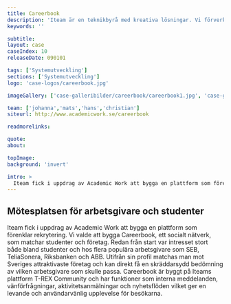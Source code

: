 ```yaml
---
title: Careerbook
description: 'Iteam är en teknikbyrå med kreativa lösningar. Vi förverkligar dina idéer.'
keywords: ''

subtitle:
layout: case
caseIndex: 10
releaseDate: 090101

tags: ['Systemutveckling']
sections: ['Systemutveckling']
logo: 'case-logos/careerbook.jpg'

imageGallery: ['case-galleribilder/careerbook/careerbook1.jpg', 'case-galleribilder/careerbook/careerbook2.jpg']

team: ['johanna','mats','hans','christian']
siteurl: http://www.academicwork.se/careerbook

readmorelinks:

quote:
about:

topImage:
background: 'invert'

intro: >
  Iteam fick i uppdrag av Academic Work att bygga en plattform som förenklar rekrytering. Vi valde att bygga Careerbook, ett socialt nätverk, som matchar studenter och företag.
---
```


## Mötesplatsen för arbetsgivare och studenter
Iteam fick i uppdrag av Academic Work att bygga en plattform som förenklar rekrytering. Vi valde att bygga Careerbook, ett socialt nätverk, som matchar studenter och företag. Redan från start var intresset stort både bland studenter och hos flera populära arbetsgivare som SEB, TeliaSonera, Riksbanken och ABB.
Utifrån sin profil matchas man mot Sveriges attraktivaste företag och kan direkt få en skräddarsydd bedömning av vilken arbetsgivare som skulle passa.
Careerbook är byggt på Iteams plattform T-REX Community och har funktioner som interna meddelanden, vänförfrågningar, aktivitetsanmälningar och nyhetsflöden vilket ger en levande och användarvänlig upplevelse för besökarna.
